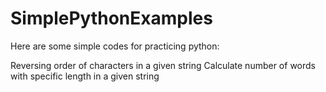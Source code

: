 # SimplePythonExamples

Here are some simple codes for practicing python:

Reversing order of characters in a given string
Calculate number of words with specific length in a given string
